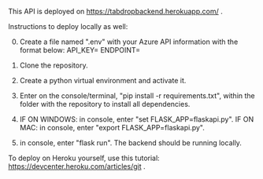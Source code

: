 This API is deployed on https://tabdropbackend.herokuapp.com/ .

Instructions to deploy locally as well:

0. Create a file named ".env" with your Azure API information with the format below:
API_KEY=<Azure api key>
ENDPOINT=<Azure api endpoint>

1. Clone the repository.
2. Create a python virtual environment and activate it.
3. Enter on the console/terminal, "pip install -r requirements.txt", within the folder with the repository to install all dependencies.
4. IF ON WINDOWS: in console, enter "set FLASK_APP=flaskapi.py".
	IF ON MAC: in console, enter "export FLASK_APP=flaskapi.py".
5. in console, enter "flask run". The backend should be running locally.

To deploy on Heroku yourself, use this tutorial: https://devcenter.heroku.com/articles/git .
